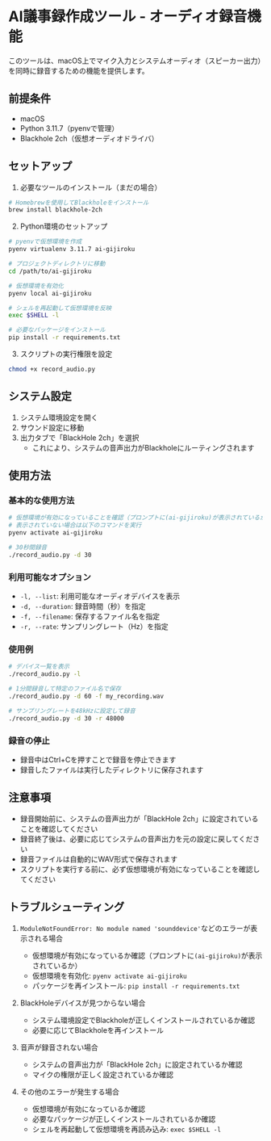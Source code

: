 # AI議事録作成ツール - オーディオ録音機能

このツールは、macOS上でマイク入力とシステムオーディオ（スピーカー出力）を同時に録音するための機能を提供します。

## 前提条件

- macOS
- Python 3.11.7（pyenvで管理）
- Blackhole 2ch（仮想オーディオドライバ）

## セットアップ

1. 必要なツールのインストール（まだの場合）

```bash
# Homebrewを使用してBlackholeをインストール
brew install blackhole-2ch
```

2. Python環境のセットアップ

```bash
# pyenvで仮想環境を作成
pyenv virtualenv 3.11.7 ai-gijiroku

# プロジェクトディレクトリに移動
cd /path/to/ai-gijiroku

# 仮想環境を有効化
pyenv local ai-gijiroku

# シェルを再起動して仮想環境を反映
exec $SHELL -l

# 必要なパッケージをインストール
pip install -r requirements.txt
```

3. スクリプトの実行権限を設定

```bash
chmod +x record_audio.py
```

## システム設定

1. システム環境設定を開く
2. サウンド設定に移動
3. 出力タブで「BlackHole 2ch」を選択
   - これにより、システムの音声出力がBlackholeにルーティングされます

## 使用方法

### 基本的な使用方法

```bash
# 仮想環境が有効になっていることを確認（プロンプトに(ai-gijiroku)が表示されているか確認）
# 表示されていない場合は以下のコマンドを実行
pyenv activate ai-gijiroku

# 30秒間録音
./record_audio.py -d 30
```

### 利用可能なオプション

- `-l, --list`: 利用可能なオーディオデバイスを表示
- `-d, --duration`: 録音時間（秒）を指定
- `-f, --filename`: 保存するファイル名を指定
- `-r, --rate`: サンプリングレート（Hz）を指定

### 使用例

```bash
# デバイス一覧を表示
./record_audio.py -l

# 1分間録音して特定のファイル名で保存
./record_audio.py -d 60 -f my_recording.wav

# サンプリングレートを48kHzに設定して録音
./record_audio.py -d 30 -r 48000
```

### 録音の停止

- 録音中はCtrl+Cを押すことで録音を停止できます
- 録音したファイルは実行したディレクトリに保存されます

## 注意事項

- 録音開始前に、システムの音声出力が「BlackHole 2ch」に設定されていることを確認してください
- 録音終了後は、必要に応じてシステムの音声出力を元の設定に戻してください
- 録音ファイルは自動的にWAV形式で保存されます
- スクリプトを実行する前に、必ず仮想環境が有効になっていることを確認してください

## トラブルシューティング

1. `ModuleNotFoundError: No module named 'sounddevice'`などのエラーが表示される場合
   - 仮想環境が有効になっているか確認（プロンプトに`(ai-gijiroku)`が表示されているか）
   - 仮想環境を有効化: `pyenv activate ai-gijiroku`
   - パッケージを再インストール: `pip install -r requirements.txt`

2. BlackHoleデバイスが見つからない場合
   - システム環境設定でBlackholeが正しくインストールされているか確認
   - 必要に応じてBlackholeを再インストール

3. 音声が録音されない場合
   - システムの音声出力が「BlackHole 2ch」に設定されているか確認
   - マイクの権限が正しく設定されているか確認

4. その他のエラーが発生する場合
   - 仮想環境が有効になっているか確認
   - 必要なパッケージが正しくインストールされているか確認
   - シェルを再起動して仮想環境を再読み込み: `exec $SHELL -l`